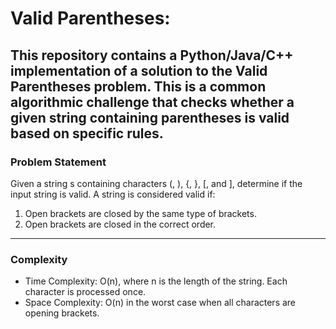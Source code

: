 # Valid Parentheses:

This repository contains a Python/Java/C++ implementation of a solution to the Valid Parentheses problem. This is a common algorithmic challenge that checks whether a given string containing parentheses is valid based on specific rules.
---
### Problem Statement
Given a string s containing characters (, ), {, }, [, and ], determine if the input string is valid. A string is considered valid if:

1. Open brackets are closed by the same type of brackets.
2. Open brackets are closed in the correct order.
---
### Complexity
- Time Complexity: O(n), where n is the length of the string. Each character is processed once.
- Space Complexity: O(n) in the worst case when all characters are opening brackets.
